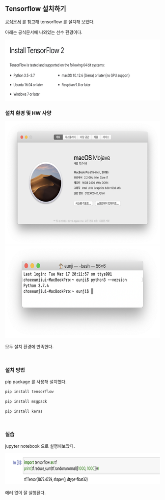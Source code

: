 ## Tensorflow 설치하기

[공식문서](https://www.tensorflow.org/install) 를 참고해 tensorflow 를 설치해 보았다.


아래는 공식문서에 나와있는 선수 환경이다.

<img src="./screenshot/install1.png" width="600" height="200">

### 설치 환경 및 HW 사양

<img src="./screenshot/install2.png" width="600" height="400">
<img src="./screenshot/install3.png" width="600" height="300">

모두 설치 환경에 만족한다.

<br/>

### 설치 방법
pip package 를 사용해 설치했다.

```
pip install tensorflow

pip install msgpack

pip install keras
```

<br/>

### 실습

jupyter notebook 으로 실행해보았다.

<img src="./screenshot/install4.png" width="800" height="100">

에러 없이 잘 실행된다.

